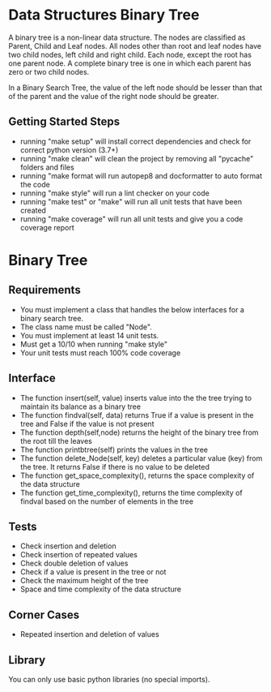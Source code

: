 # Data Structures Binary Tree

A binary tree is a non-linear data structure. The nodes are classified as Parent, Child and Leaf nodes. All nodes other than root and leaf nodes have two child nodes, left child and right child. Each node, except the root has one parent node. A complete binary tree is one in which each parent has zero or two child nodes. 

In a Binary Search Tree, the value of the left node should be lesser than that of the parent and the value of the right node should be greater.

## Getting Started Steps

- running "make setup" will install correct dependencies and check for correct python version (3.7+)
- running "make clean" will clean the project by removing all "pycache" folders and files
- running "make format will run autopep8 and docformatter to auto format the code
- running "make style" will run a lint checker on your code
- running "make test" or "make" will run all unit tests that have been created
- running "make coverage" will run all unit tests and give you a code coverage report

# Binary Tree

## Requirements

- You must implement a class that handles the below interfaces for a binary search tree.
- The class name must be called "Node".
- You must implement at least 14 unit tests.
- Must get a 10/10 when running "make style"
- Your unit tests must reach 100% code coverage

## Interface

- The function insert(self, value) inserts value into the the tree trying to maintain its balance as a binary tree
- The function findval(self, data) returns True if a value is present in the tree and False if the value is not present
- The function depth(self,node) returns the height of the binary tree from the root till the leaves
- The function printbtree(self) prints the values in the tree
- The function delete_Node(self, key) deletes a particular value (key) from the tree. It returns False if there is no value to be deleted
- The function get_space_complexity(), returns the space complexity of the data structure
- The function get_time_complexity(), returns the time complexity of findval based on the number of elements in the tree

## Tests

- Check insertion and deletion
- Check insertion of repeated values
- Check double deletion of values
- Check if a value is present in the tree or not
- Check the maximum height of the tree
- Space and time complexity of the data structure

## Corner Cases

- Repeated insertion and deletion of values 

## Library

You can only use basic python libraries (no special imports).

